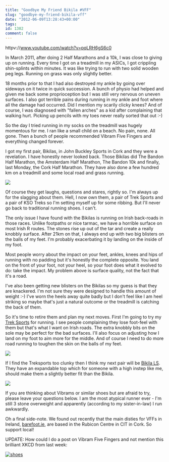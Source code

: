 ```yaml
---
title: "Goodbye My Friend Bikila #VFF"
slug: "goodbye-my-friend-bikila-vff"
date: "2012-06-09T13:28:43+00:00"
tags:
id: 1302
comment: false
---
```


httpv://www.youtube.com/watch?v=pqLRH6gS6c0

In March 2011, after doing 2 Half Marathons and a 10k, I was close to giving up on running. Every time I got on a treadmill in my ASICs, I got crippling shin-splints within minutes. It was like trying to run with two solid wooden peg legs. Running on grass was only slightly better.

18 months prior to that I had also destroyed my ankle by going over sideways on it twice in quick succession. A bunch of physio had helped and given me back some proprioception but I was still very nervous on uneven surfaces. I also got terrible pains during running in my ankle and foot where all the damage had occurred. Did I mention my scarily clicky knees? And of course, I was diagnosed with "fallen arches" as a kid after complaining that walking hurt. Picking up pencils with my toes never really sorted that out :-)

So the day I tried running in my socks on the treadmill was hugely momentous for me. I ran like a small child on a beach. No pain, none. All gone. Then a bunch of people recommended Vibram Five Fingers and everything changed forever.

I got my first pair, Bikilas, in John Buckley Sports in Cork and they were a revelation. I have honestly never looked back. Those Bikilas did The Bandon Half Marathon, the Amsterdam Half Marathon, The Bandon 10k and finally, last Monday, the Cork Half Marathon. They have also done a few hundred km on a treadmill and some local road and grass running.

[![](http://www.barefoot.ie/shop/images/Bikila%20Red.jpg)](http://www.barefoot.ie/shop/index.php?main_page=product_infoandcPath=6andproducts_id=24andzenid=a2l119ar7cehhitfi3qtpmcum5)

Of course they get laughs, questions and stares, rightly so. I'm always up for the slagging about them. Hell, I now own them, a pair of Trek Sports and a pair of KSO Treks so I'm setting myself up for some ribbing. But I'll never go back to traditional running shoes. I can't.

The only issue I have found with the Bikilas is running on Irish back-roads in those races. Unlike footpaths or nice tarmac, we have a horrible surface on most Irish R routes. The stones rise up out of the tar and create a really knobbly surface. After 21km on that, I always end up with two big blisters on the balls of my feet. I'm probably exacerbating it by landing on the inside of my foot.

Most people worry about the impact on your feet, ankles, knees and hips of running with no padding but it's honestly the complete opposite. You land on the front of your foot, not your heel, so your foot does what it evolved to do: take the impact. My problem above is surface quality, not the fact that it's a road.

I've also been getting new blisters on the Bikilas so my guess is that they are knackered. I'm not sure they were designed to handle this amount of weight :-) I've worn the heels away quite badly but I don't feel like I am heel striking so maybe that's just a natural outcome or the treadmill is catching the back of them.

So it's time to retire them and plan my next moves. First I'm going to try my [Trek Sports](http://www.barefoot.ie/shop/index.php?main_page=product_infoandcPath=9andproducts_id=75andzenid=q2c0e4b2pd8spea4rt6h0ciip1) for running. I see people complaining they lose foot-feel with them but that's what I want on Irish roads. The extra knobbly bits on the sole may be perfect for the bad surfaces. I'll also focus on adjusting how I land on my foot to aim more for the middle. And of course I need to do more road running to toughen the skin on the balls of my feet.

[![](http://www.barefoot.ie/shop/images/TrekSport-m4485-top.jpg)](http://www.barefoot.ie/shop/index.php?main_page=product_infoandcPath=6andproducts_id=126andzenid=8sd05ohnrmkg5hts4sbhf3hji2)

If I find the Treksports too clunky then I think my next pair will be [Bikila LS](http://www.barefoot.ie/shop/index.php?main_page=product_infoandcPath=6andproducts_id=126andzenid=8sd05ohnrmkg5hts4sbhf3hji2). They have an expandable top which for someone with a high instep like me, should make them a slightly better fit than the Bikila.

[![](http://www.barefoot.ie/shop/images/Bikila_LS-M358-hero.jpg)](http://www.barefoot.ie/shop/index.php?main_page=product_infoandcPath=6andproducts_id=126andzenid=8sd05ohnrmkg5hts4sbhf3hji2)

If you are thinking about Vibrams or similar shoes but are afraid to try, please leave your questions below. I am the most atypical runner ever - I'm still 3 stone overweight and apparently (according to my sister-in-law) I run awkwardly.

Oh a final side-note. We found out recently that the main disties for VFFs in Ireland, [barefoot.ie](http://barefoot.ie), are based in the Rubicon Centre in CIT in Cork. So support local!

UPDATE: How could I do a post on Vibram Five Fingers and not mention this brilliant XKCD from last week:

[![](http://conoroneill.com.s3.amazonaws.com/wp-content/uploads/2012/06/shoes.png "shoes")](http://xkcd.com/1065/)

